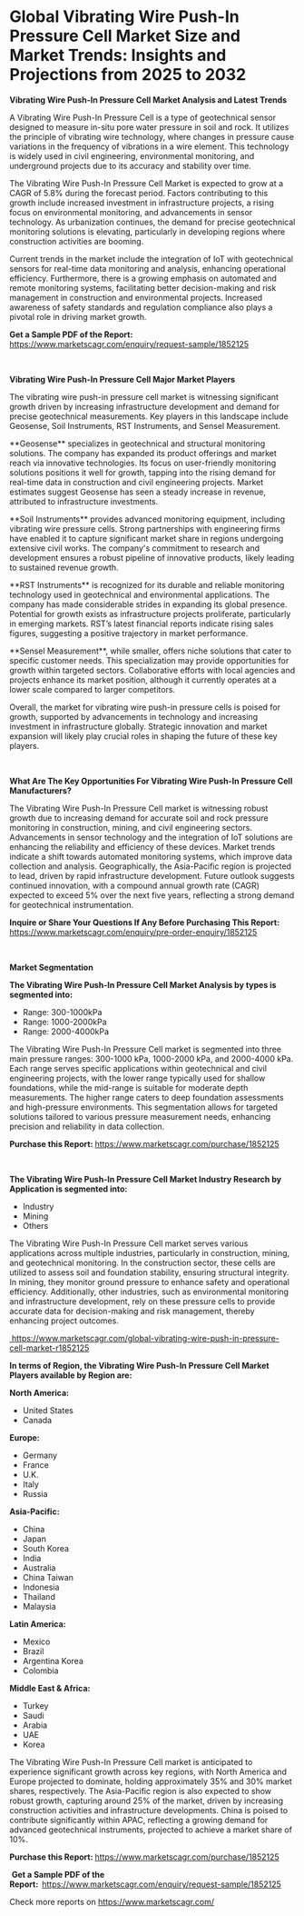 <p><h1>Global Vibrating Wire Push-In Pressure Cell Market Size and Market Trends: Insights and Projections from 2025 to 2032</h1></p><p><strong>Vibrating Wire Push-In Pressure Cell Market Analysis and Latest Trends</strong></p>
<p><p>A Vibrating Wire Push-In Pressure Cell is a type of geotechnical sensor designed to measure in-situ pore water pressure in soil and rock. It utilizes the principle of vibrating wire technology, where changes in pressure cause variations in the frequency of vibrations in a wire element. This technology is widely used in civil engineering, environmental monitoring, and underground projects due to its accuracy and stability over time.</p><p>The Vibrating Wire Push-In Pressure Cell Market is expected to grow at a CAGR of 5.8% during the forecast period. Factors contributing to this growth include increased investment in infrastructure projects, a rising focus on environmental monitoring, and advancements in sensor technology. As urbanization continues, the demand for precise geotechnical monitoring solutions is elevating, particularly in developing regions where construction activities are booming. </p><p>Current trends in the market include the integration of IoT with geotechnical sensors for real-time data monitoring and analysis, enhancing operational efficiency. Furthermore, there is a growing emphasis on automated and remote monitoring systems, facilitating better decision-making and risk management in construction and environmental projects. Increased awareness of safety standards and regulation compliance also plays a pivotal role in driving market growth.</p></p>
<p><strong>Get a Sample PDF of the Report:&nbsp;</strong> <a href="https://www.marketscagr.com/enquiry/request-sample/1852125?utm_campaign=1949&utm_medium=2&utm_source=Github&utm_content=ia&utm_term=07012025&utm_id=vibrating-wire-push-in-pressure-cell">https://www.marketscagr.com/enquiry/request-sample/1852125</a></p>
<p>&nbsp;</p>
<p><strong>Vibrating Wire Push-In Pressure Cell Major Market Players</strong></p>
<p><p>The vibrating wire push-in pressure cell market is witnessing significant growth driven by increasing infrastructure development and demand for precise geotechnical measurements. Key players in this landscape include Geosense, Soil Instruments, RST Instruments, and Sensel Measurement.</p><p>**Geosense** specializes in geotechnical and structural monitoring solutions. The company has expanded its product offerings and market reach via innovative technologies. Its focus on user-friendly monitoring solutions positions it well for growth, tapping into the rising demand for real-time data in construction and civil engineering projects. Market estimates suggest Geosense has seen a steady increase in revenue, attributed to infrastructure investments.</p><p>**Soil Instruments** provides advanced monitoring equipment, including vibrating wire pressure cells. Strong partnerships with engineering firms have enabled it to capture significant market share in regions undergoing extensive civil works. The company's commitment to research and development ensures a robust pipeline of innovative products, likely leading to sustained revenue growth.</p><p>**RST Instruments** is recognized for its durable and reliable monitoring technology used in geotechnical and environmental applications. The company has made considerable strides in expanding its global presence. Potential for growth exists as infrastructure projects proliferate, particularly in emerging markets. RST’s latest financial reports indicate rising sales figures, suggesting a positive trajectory in market performance.</p><p>**Sensel Measurement**, while smaller, offers niche solutions that cater to specific customer needs. This specialization may provide opportunities for growth within targeted sectors. Collaborative efforts with local agencies and projects enhance its market position, although it currently operates at a lower scale compared to larger competitors.</p><p>Overall, the market for vibrating wire push-in pressure cells is poised for growth, supported by advancements in technology and increasing investment in infrastructure globally. Strategic innovation and market expansion will likely play crucial roles in shaping the future of these key players.</p></p>
<p>&nbsp;</p>
<p><strong>What Are The Key Opportunities For Vibrating Wire Push-In Pressure Cell Manufacturers?</strong></p>
<p><p>The Vibrating Wire Push-In Pressure Cell market is witnessing robust growth due to increasing demand for accurate soil and rock pressure monitoring in construction, mining, and civil engineering sectors. Advancements in sensor technology and the integration of IoT solutions are enhancing the reliability and efficiency of these devices. Market trends indicate a shift towards automated monitoring systems, which improve data collection and analysis. Geographically, the Asia-Pacific region is projected to lead, driven by rapid infrastructure development. Future outlook suggests continued innovation, with a compound annual growth rate (CAGR) expected to exceed 5% over the next five years, reflecting a strong demand for geotechnical instrumentation.</p></p>
<p><strong>Inquire or Share Your Questions If Any Before Purchasing This Report:</strong> <a href="https://www.marketscagr.com/enquiry/pre-order-enquiry/1852125?utm_campaign=1949&utm_medium=2&utm_source=Github&utm_content=ia&utm_term=07012025&utm_id=vibrating-wire-push-in-pressure-cell">https://www.marketscagr.com/enquiry/pre-order-enquiry/1852125</a></p>
<p>&nbsp;</p>
<p><strong>Market Segmentation</strong></p>
<p><strong>The Vibrating Wire Push-In Pressure Cell Market Analysis by types is segmented into:</strong></p>
<p><ul><li>Range: 300-1000kPa</li><li>Range: 1000-2000kPa</li><li>Range: 2000-4000kPa</li></ul></p>
<p><p>The Vibrating Wire Push-In Pressure Cell market is segmented into three main pressure ranges: 300-1000 kPa, 1000-2000 kPa, and 2000-4000 kPa. Each range serves specific applications within geotechnical and civil engineering projects, with the lower range typically used for shallow foundations, while the mid-range is suitable for moderate depth measurements. The higher range caters to deep foundation assessments and high-pressure environments. This segmentation allows for targeted solutions tailored to various pressure measurement needs, enhancing precision and reliability in data collection.</p></p>
<p><strong>Purchase this Report:&nbsp;</strong><a href="https://www.marketscagr.com/purchase/1852125?utm_campaign=1949&utm_medium=2&utm_source=Github&utm_content=ia&utm_term=07012025&utm_id=vibrating-wire-push-in-pressure-cell">https://www.marketscagr.com/purchase/1852125</a></p>
<p>&nbsp;</p>
<p><strong>The Vibrating Wire Push-In Pressure Cell Market Industry Research by Application is segmented into:</strong></p>
<p><ul><li>Industry</li><li>Mining</li><li>Others</li></ul></p>
<p><p>The Vibrating Wire Push-In Pressure Cell market serves various applications across multiple industries, particularly in construction, mining, and geotechnical monitoring. In the construction sector, these cells are utilized to assess soil and foundation stability, ensuring structural integrity. In mining, they monitor ground pressure to enhance safety and operational efficiency. Additionally, other industries, such as environmental monitoring and infrastructure development, rely on these pressure cells to provide accurate data for decision-making and risk management, thereby enhancing project outcomes.</p></p>
<p><a href="https://www.marketscagr.com/global-vibrating-wire-push-in-pressure-cell-market-r1852125?utm_campaign=1949&utm_medium=2&utm_source=Github&utm_content=ia&utm_term=07012025&utm_id=vibrating-wire-push-in-pressure-cell">&nbsp;https://www.marketscagr.com/global-vibrating-wire-push-in-pressure-cell-market-r1852125</a></p>
<p><strong>In terms of Region, the Vibrating Wire Push-In Pressure Cell Market Players available by Region are:</strong></p>
<p>
    <p> <strong> North America: </strong>
        <ul>
            <li>United States</li>
            <li>Canada</li>
        </ul>
        </p> 
    <p> <strong> Europe: </strong>
        <ul>
            <li>Germany</li>
            <li>France</li>
            <li>U.K.</li>
            <li>Italy</li>
            <li>Russia</li>
        </ul>
        </p> 
    <p> <strong> Asia-Pacific: </strong>
        <ul>
            <li>China</li>
            <li>Japan</li>
            <li>South Korea</li>
            <li>India</li>
            <li>Australia</li>
            <li>China Taiwan</li>
            <li>Indonesia</li>
            <li>Thailand</li>
            <li>Malaysia</li>
        </ul>
        </p> 
    <p> <strong> Latin America: </strong>
        <ul>
            <li>Mexico</li>
            <li>Brazil</li>
            <li>Argentina Korea</li>
            <li>Colombia</li>
        </ul>
        </p> 
    <p> <strong> Middle East & Africa: </strong>
        <ul>
            <li>Turkey</li>
            <li>Saudi</li>
            <li>Arabia</li>
            <li>UAE</li>
            <li>Korea</li>
        </ul>
    </p>
    </p>
<p><p>The Vibrating Wire Push-In Pressure Cell market is anticipated to experience significant growth across key regions, with North America and Europe projected to dominate, holding approximately 35% and 30% market shares, respectively. The Asia-Pacific region is also expected to show robust growth, capturing around 25% of the market, driven by increasing construction activities and infrastructure developments. China is poised to contribute significantly within APAC, reflecting a growing demand for advanced geotechnical instruments, projected to achieve a market share of 10%.</p></p>
<p><strong>Purchase this Report: </strong><a href="https://www.marketscagr.com/purchase/1852125?utm_campaign=1949&utm_medium=2&utm_source=Github&utm_content=ia&utm_term=07012025&utm_id=vibrating-wire-push-in-pressure-cell">https://www.marketscagr.com/purchase/1852125</a></p>
<p>&nbsp;<strong>Get a Sample PDF of the Report:&nbsp;&nbsp;</strong><a href="https://www.marketscagr.com/enquiry/request-sample/1852125?utm_campaign=1949&utm_medium=2&utm_source=Github&utm_content=ia&utm_term=07012025&utm_id=vibrating-wire-push-in-pressure-cell">https://www.marketscagr.com/enquiry/request-sample/1852125</a></p>
<p><strong></strong></p>
<p>Check more reports on <a href="https://www.marketscagr.com/?utm_campaign=1949&utm_medium=2&utm_source=Github&utm_content=ia&utm_term=07012025&utm_id=vibrating-wire-push-in-pressure-cell">https://www.marketscagr.com/</a></p>